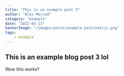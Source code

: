 ```yaml
---
title: "This is an example post 3"
author: "Alex Merced"
category: "example"
date: "2022-03-13"
bannerImage: "/images/posts/example-post/nextjs.png"
tags:
    - example
---
```


## This is an example blog post 3 lol

Wow this works?